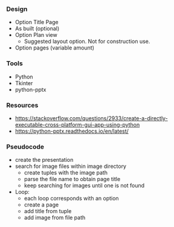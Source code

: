 ### Design
- Option Title Page
- As built (optional)
- Option Plan view
  - Suggested layout option. Not for construction use.
- Option pages (variable amount)

### Tools
- Python
- Tkinter 
- python-pptx

### Resources
- https://stackoverflow.com/questions/2933/create-a-directly-executable-cross-platform-gui-app-using-python
- https://python-pptx.readthedocs.io/en/latest/


### Pseudocode
- create the presentation
- search for image files within image directory
  - create tuples with the image path
  - parse the file name to obtain page title
  - keep searching for images until one is not found
- Loop:
  - each loop corresponds with an option
  - create a page
  - add title from tuple
  - add image from file path

